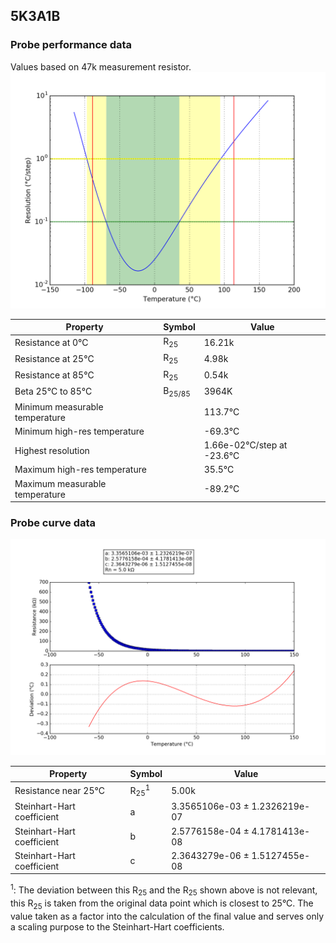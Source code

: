 
## 5K3A1B
### Probe performance data

Values based on 47k measurement resistor.
![Sensor performance chart](5K3A1B_resolution.png)

Property | Symbol | Value
-------- | -------- | --------
Resistance at 0°C | R<sub>25</sub> | 16.21k
Resistance at 25°C | R<sub>25</sub> | 4.98k
Resistance at 85°C | R<sub>25</sub> | 0.54k
Beta 25°C to 85°C | B<sub>25/85</sub>| 3964K
Minimum measurable temperature | | 113.7°C
Minimum high-res temperature | | -69.3°C
Highest resolution || 1.66e-02°C/step at -23.6°C
Maximum high-res temperature | | 35.5°C
Maximum measurable temperature | | -89.2°C

### Probe curve data
![Probe fit chart](5K3A1B_curve.png)

Property | Symbol | Value
-------- | -------- | --------
Resistance near 25°C | R<sub>25</sub><sup>1</sup> | 5.00k
Steinhart-Hart coefficient | a | 3.3565106e-03 ± 1.2326219e-07
Steinhart-Hart coefficient | b | 2.5776158e-04 ± 4.1781413e-08
Steinhart-Hart coefficient | c | 2.3643279e-06 ± 1.5127455e-08

<sup>1</sup>: The deviation between this R<sub>25</sub> and the R<sub>25</sub> shown above is not relevant, this R<sub>25</sub> is taken from the original data point which is closest to 25°C. The value taken as a factor into the calculation of the final value and serves only a scaling purpose to the Steinhart-Hart coefficients.
